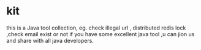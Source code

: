# kit
this is a Java tool collection, eg. check illegal url , distributed redis lock ,check email exist or not 
if you have some excellent java tool ,u can jion us and share with all java developers.
 
